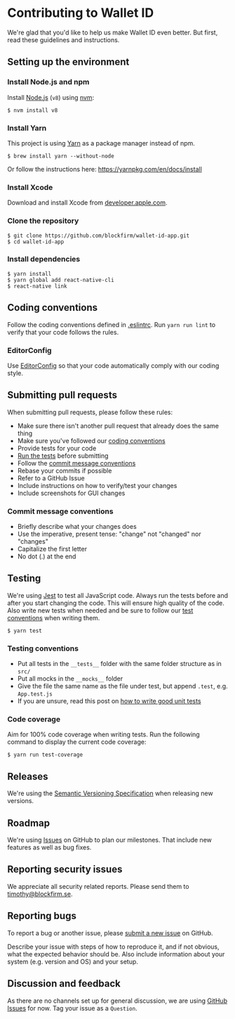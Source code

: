 Contributing to Wallet ID
=========================

We're glad that you'd like to help us make Wallet ID even better. But first,
read these guidelines and instructions.

## Setting up the environment

### Install Node.js and npm

Install [Node.js](https://nodejs.org) (`v8`) using [nvm](https://github.com/creationix/nvm):

	$ nvm install v8

### Install Yarn

This project is using [Yarn](https://yarnpkg.com) as a package manager instead of npm.

	$ brew install yarn --without-node

Or follow the instructions here: <https://yarnpkg.com/en/docs/install>

### Install Xcode

Download and install Xcode from
[developer.apple.com](https://developer.apple.com/xcode/).

### Clone the repository

	$ git clone https://github.com/blockfirm/wallet-id-app.git
	$ cd wallet-id-app

### Install dependencies

	$ yarn install
	$ yarn global add react-native-cli
	$ react-native link

## Coding conventions

Follow the coding conventions defined in [.eslintrc](.eslintrc).
Run `yarn run lint` to verify that your code follows the rules.

### EditorConfig

Use [EditorConfig](http://editorconfig.org/) so that your code automatically
comply with our coding style.

## Submitting pull requests

When submitting pull requests, please follow these rules:

* Make sure there isn't another pull request that already does the same thing
* Make sure you've followed our [coding conventions](#coding-conventions)
* Provide tests for your code
* [Run the tests](#testing) before submitting
* Follow the [commit message conventions](#commit-message-guidelines)
* Rebase your commits if possible
* Refer to a GitHub Issue
* Include instructions on how to verify/test your changes
* Include screenshots for GUI changes

### Commit message conventions

* Briefly describe what your changes does
* Use the imperative, present tense: "change" not "changed" nor "changes"
* Capitalize the first letter
* No dot (.) at the end

## Testing

We're using [Jest](https://facebook.github.io/jest/) to test all JavaScript code.
Always run the tests before and after you start changing the code. This will
ensure high quality of the code. Also write new tests when needed and be sure to
follow our [test conventions](#test-conventions) when writing them.

	$ yarn test

### Testing conventions

* Put all tests in the `__tests__` folder with the same folder structure as in `src/`
* Put all mocks in the `__mocks__` folder
* Give the file the same name as the file under test, but append `.test`, e.g. `App.test.js`
* If you are unsure, read this post on [how to write good unit tests](http://blog.stevensanderson.com/2009/08/24/writing-great-unit-tests-best-and-worst-practises/)

### Code coverage

Aim for 100% code coverage when writing tests. Run the following command to
display the current code coverage:

	$ yarn run test-coverage

## Releases

We're using the [Semantic Versioning Specification](https://semver.org/) when
releasing new versions.

## Roadmap

We're using [Issues](https://github.com/blockfirm/wallet-id-app/issues) on
GitHub to plan our milestones. That include new features as well as bug fixes.

## Reporting security issues

We appreciate all security related reports. Please send them to <timothy@blockfirm.se>.

## Reporting bugs

To report a bug or another issue, please [submit a new issue](https://github.com/blockfirm/wallet-id-app/issues/new) on GitHub.

Describe your issue with steps of how to reproduce it, and if not obvious, what
the expected behavior should be. Also include information about your system
(e.g. version and OS) and your setup.

## Discussion and feedback

As there are no channels set up for general discussion, we are using
[GitHub Issues](https://github.com/blockfirm/wallet-id-app/issues) for now.
Tag your issue as a `Question`.
